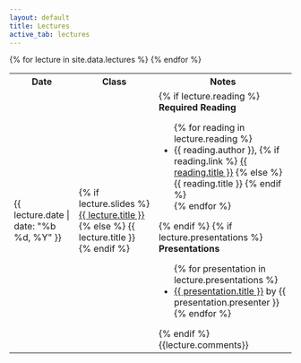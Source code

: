 ```yaml
---
layout: default
title: Lectures
active_tab: lectures
---
```



<table class="table table-striped">
  <tbody>
    <tr>
      <th>Date</th>
      <th>Class</th>
      <!-- <th>Due</th> -->
      <th>Notes</th>
    </tr>
    {% for lecture in site.data.lectures %}
        <tr>
          <td>{{ lecture.date | date: "%b %d, %Y" }}</td>
          <td>
    	{% if lecture.slides %}
    	<a href="{{ lecture.slides }}">{{ lecture.title }}</a>
    	{% else %}
    	{{ lecture.title }}
    	{% endif %}
          </td>
          <!-- <td>
    	{% if lecture.due %}
    	<b>{{ lecture.due }}</b>
    	{% endif %}
          </td> -->
          <td>
    	{% if lecture.reading %}
    	  <b>Required Reading</b>
              <ul class="fa-ul">
              {% for reading in lecture.reading %}
                <li>
                {{ reading.author }},
                {% if reading.link %}
                <a href="{{ reading.link }}">{{ reading.title }}</a>
                {% else %}
                {{ reading.title }}
                {% endif %}
                </li>
              {% endfor %}
              </ul>
        {% endif %}
        {% if lecture.presentations %}
    	  <b>Presentations</b>
              <ul class="fa-ul">
              {% for presentation in lecture.presentations %}
                <li>
                <a href="{{ presentation.link }}">{{ presentation.title }}</a> by {{ presentation.presenter }}
                </li>
              {% endfor %}
              </ul>
        {% endif %}
        {{lecture.comments}}
        </td>
        </tr>
    {% endfor %}
</tbody>
</table>
